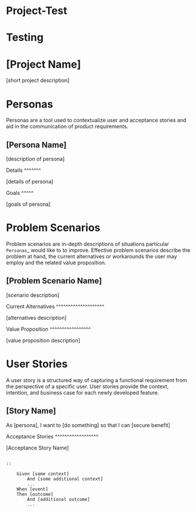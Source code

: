 # Project-Test
Testing
==============
[Project Name]
==============

[short project description]

Personas
========

Personas are a tool used to contextualize user and acceptance stories and aid
in the communication of product requirements.

[Persona Name]
--------------

[description of persona]

Details
^^^^^^^

[details of persona]

Goals
^^^^^

[goals of persona]

Problem Scenarios
=================

Problem scenarios are in-depth descriptions of situations particular
`Personas`_ would like to to improve. Effective problem scenarios describe the
problem at hand, the current alternatives or workarounds the user may employ
and the related value proposition.

[Problem Scenario Name]
-----------------------

[scenario description]

Current Alternatives
^^^^^^^^^^^^^^^^^^^^

[alternatives description]

Value Proposition
^^^^^^^^^^^^^^^^^

[value proposition description]

User Stories
============

A user story is a structured way of capturing a functional requirement from the
perspective of a specific user. User stories provide the context, intention,
and business case for each newly developed feature.

[Story Name]
------------

As [persona], I want to [do something] so that I can [secure benefit]

Acceptance Stories
^^^^^^^^^^^^^^^^^^

[Acceptance Story Name]
```````````````````````

::

    Given [some context]
        And [some additional context]
        ...
    When [event]
    Then [outcome]
        And [additional outcome]
        ...
